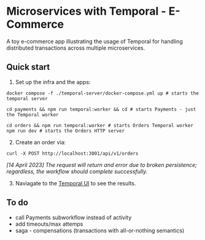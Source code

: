 # Microservices with Temporal - E-Commerce

A toy e-commerce app illustrating the usage of Temporal for handling distributed transactions across multiple microservices.

## Quick start

1. Set up the infra and the apps:

```
docker compose -f ./temporal-server/docker-compose.yml up # starts the temporal server

cd payments && npm run temporal:worker && cd # starts Payments - just the Temporal worker

cd orders && npm run temporal:worker # starts Orders Temporal worker
npm run dev # starts the Orders HTTP server

```
2. Create an order via:
```
curl -X POST http://localhost:3001/api/v1/orders
```

*[14 April 2023] The request will return and error due to broken persistence; regardless, the workflow should complete successfully.*

3. Naviagate to the [Temporal UI](http://localhost:8080) to see the results.

## To do
- call Payments subworkflow instead of activity
- add timeouts/max attemps
- saga - compensations (transactions with all-or-nothing semantics)
